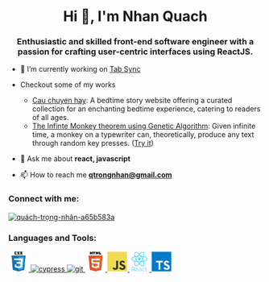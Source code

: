 <h1 align="center">Hi 👋, I'm Nhan Quach</h1>
<h3 align="center">Enthusiastic and skilled front-end software engineer with a passion for crafting user-centric interfaces using ReactJS.</h3>

- 🔭 I’m currently working on [Tab Sync](https://chromewebstore.google.com/detail/tab-sync/bokjahifgpgcilgpmhmaammkjmhbmjbc)

- Checkout some of my works
  - [Cau chuyen hay](https://cauchuyenhay.netlify.app/): A bedtime story website offering a curated collection for an enchanting bedtime experience, catering to readers of all ages.
  - [The Infinte Monkey theorem using Genetic Algorithm](https://github.com/nhanquach/the-infinite-typing-monkey): Given infinite time, a monkey on a typewriter can, theoretically, produce any text through random key presses. ([Try it](https://the-infinite-typing-monkey.vercel.app))
  

- 💬 Ask me about **react, javascript**

- 📫 How to reach me **qtrongnhan@gmail.com**

<h3 align="left">Connect with me:</h3>
<p align="left">
<a href="https://linkedin.com/in/quách-trọng-nhân-a65b583a" target="blank"><img align="center" src="https://raw.githubusercontent.com/rahuldkjain/github-profile-readme-generator/master/src/images/icons/Social/linked-in-alt.svg" alt="quách-trọng-nhân-a65b583a" height="30" width="40" /></a>
</p>

<h3 align="left">Languages and Tools:</h3>
<p align="left"> <a href="https://www.w3schools.com/css/" target="_blank" rel="noreferrer"> <img src="https://raw.githubusercontent.com/devicons/devicon/master/icons/css3/css3-original-wordmark.svg" alt="css3" width="40" height="40"/> </a> <a href="https://www.cypress.io" target="_blank" rel="noreferrer"> <img src="https://raw.githubusercontent.com/simple-icons/simple-icons/6e46ec1fc23b60c8fd0d2f2ff46db82e16dbd75f/icons/cypress.svg" alt="cypress" width="40" height="40"/> </a> <a href="https://git-scm.com/" target="_blank" rel="noreferrer"> <img src="https://www.vectorlogo.zone/logos/git-scm/git-scm-icon.svg" alt="git" width="40" height="40"/> </a> <a href="https://www.w3.org/html/" target="_blank" rel="noreferrer"> <img src="https://raw.githubusercontent.com/devicons/devicon/master/icons/html5/html5-original-wordmark.svg" alt="html5" width="40" height="40"/> </a> <a href="https://developer.mozilla.org/en-US/docs/Web/JavaScript" target="_blank" rel="noreferrer"> <img src="https://raw.githubusercontent.com/devicons/devicon/master/icons/javascript/javascript-original.svg" alt="javascript" width="40" height="40"/> </a> <a href="https://reactjs.org/" target="_blank" rel="noreferrer"> <img src="https://raw.githubusercontent.com/devicons/devicon/master/icons/react/react-original-wordmark.svg" alt="react" width="40" height="40"/> </a> <a href="https://www.typescriptlang.org/" target="_blank" rel="noreferrer"> <img src="https://raw.githubusercontent.com/devicons/devicon/master/icons/typescript/typescript-original.svg" alt="typescript" width="40" height="40"/> </a> </p>
